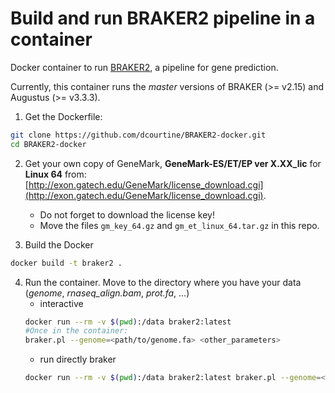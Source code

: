 # Build and run BRAKER2 pipeline in a container

Docker container to run [BRAKER2](https://github.com/Gaius-Augustus/BRAKER), a
pipeline for gene prediction.

Currently, this container runs the *master* versions of BRAKER (>= v2.15) and
Augustus (>= v3.3.3).


1. Get the Dockerfile:

```bash
git clone https://github.com/dcourtine/BRAKER2-docker.git
cd BRAKER2-docker
```

2. Get your own copy of GeneMark, **GeneMark-ES/ET/EP ver X.XX_lic** for **Linux 64**
from:
[http://exon.gatech.edu/GeneMark/license_download.cgi](http://exon.gatech.edu/GeneMark/license_download.cgi).
    - Do not forget to download the license key!
    - Move the files `gm_key_64.gz` and `gm_et_linux_64.tar.gz` in this repo.

3. Build the Docker
```bash
docker build -t braker2 .
```

4. Run the container. Move to the directory where you have your data (*genome*, *rnaseq_align.bam*, *prot.fa*, ...)
    - interactive
    ```bash
    docker run --rm -v $(pwd):/data braker2:latest
    #Once in the container:
    braker.pl --genome=<path/to/genome.fa> <other_parameters>
    ```
    - run directly braker
    ```bash
    docker run --rm -v $(pwd):/data braker2:latest braker.pl --genome=<path/to/genome.fa> <other_parameters>
    ```
